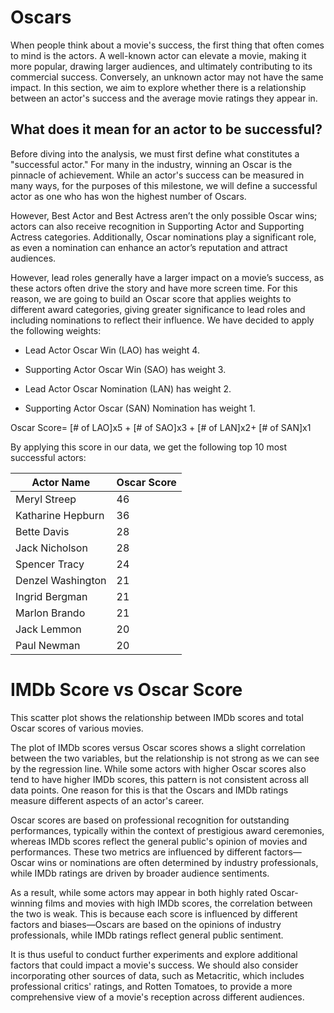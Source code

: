 # Oscars

When people think about a movie's success, the first thing that often comes to mind is the actors. A well-known actor can elevate a movie, making it more popular, drawing larger audiences, and ultimately contributing to its commercial success. Conversely, an unknown actor may not have the same impact. In this section, we aim to explore whether there is a relationship between an actor's success and the average movie ratings they appear in.

## What does it mean for an actor to be successful?
Before diving into the analysis, we must first define what constitutes a "successful actor." For many in the industry, winning an Oscar is the pinnacle of achievement. While an actor's success can be measured in many ways, for the purposes of this milestone, we will define a successful actor as one who has won the highest number of Oscars.

However, Best Actor and Best Actress aren’t the only possible Oscar wins; actors can also receive recognition in Supporting Actor and Supporting Actress categories. Additionally, Oscar nominations play a significant role, as even a nomination can enhance an actor’s reputation and attract audiences.

However, lead roles generally have a larger impact on a movie’s success, as these actors often drive the story and have more screen time.  For this reason, we are going to build an Oscar score that applies weights to different award categories, giving greater significance to lead roles and including nominations to reflect their influence. We have decided to apply the following weights:

- Lead Actor Oscar Win (LAO) has weight 4. 

- Supporting Actor Oscar Win (SAO) has weight 3.

- Lead Actor Oscar Nomination (LAN) has weight 2. 

- Supporting Actor Oscar (SAN) Nomination has weight 1.

Oscar Score= [# of LAO]x5 + [# of SAO]x3 +  [# of LAN]x2+ [# of SAN]x1

By applying this score in our data, we get the following top 10 most successful actors:

| Actor Name         | Oscar Score |
|--------------------|-------------|
| Meryl Streep       | 46          |
| Katharine Hepburn  | 36          |
| Bette Davis        | 28          |
| Jack Nicholson     | 28          |
| Spencer Tracy      | 24          |
| Denzel Washington  | 21          |
| Ingrid Bergman     | 21          |
| Marlon Brando      | 21          |
| Jack Lemmon        | 20          |
| Paul Newman        | 20          |


# IMDb Score vs Oscar Score

This scatter plot shows the relationship between IMDb scores and total Oscar scores of various movies.

<canvas id="imdbOscarScatterPlot" width="600" height="400"></canvas>

<script src="https://cdn.jsdelivr.net/npm/chart.js"></script>
<script src="https://cdn.jsdelivr.net/npm/chartjs-plugin-trendline"></script> 

<script>
// Corrected IMDb Scores and Oscar Scores (Real Data)
const data = [
    {"actor_name":"Joan Lorring","total_oscar_score":1,"imdb_score":null,"num_movies":0},
    {"actor_name":"John Hawkes","total_oscar_score":1,"imdb_score":null,"num_movies":0},
    {"actor_name":"Virginia Madsen","total_oscar_score":1,"imdb_score":64.0,"num_movies":2},
    {"actor_name":"Danny Aiello","total_oscar_score":1,"imdb_score":78.0,"num_movies":1},
    {"actor_name":"William Hurt","total_oscar_score":10,"imdb_score":69.0,"num_movies":4},
    {"actor_name":"David Niven","total_oscar_score":5,"imdb_score":56.83,"num_movies":6},
    {"actor_name":"Diane Lane","total_oscar_score":2,"imdb_score":66.8,"num_movies":5},
    {"actor_name":"Gregory Peck","total_oscar_score":13,"imdb_score":73.5,"num_movies":8}
];

// Filter out actors with null IMDb scores
const scatterData = data
  .filter(item => item.imdb_score !== null && item.imdb_score !== undefined)
  .map(item => ({
    x: item.total_oscar_score, 
    y: item.imdb_score,   
    label: item.actor_name
  }));

const ctx = document.getElementById('imdbOscarScatterPlot').getContext('2d');
const scatterPlot = new Chart(ctx, {
    type: 'scatter',
    data: {
        datasets: [{
            label: 'IMDb Score vs Oscar Score',
            data: scatterData,
            backgroundColor: 'rgba(75, 192, 192, 0.7)',
            borderColor: 'rgba(75, 192, 192, 1)',
            pointRadius: 6,
            pointHoverRadius: 8,
            trendlineLinear: {  
                style: "rgba(255, 99, 132, 0.6)",
                lineStyle: "dotted",
                width: 2
            }
        }]
    },
    options: {
        responsive: true,
        plugins: {
            tooltip: {
                callbacks: {
                    label: function(context) {
                        const dataPoint = context.raw;
                        return `${dataPoint.label}: Oscar Score = ${dataPoint.x}, IMDb Score = ${dataPoint.y}`;
                    }
                }
            },
            title: {
                display: true,
                text: 'Scatter Plot: IMDb Score vs Oscar Score'
            }
        },
        scales: {
            x: {
                title: { display: true, text: 'Oscar Score' },
                beginAtZero: false
            },
            y: {
                title: { display: true, text: 'IMDb Score' },
                beginAtZero: false,
                suggestedMin: 30, 
                suggestedMax: 100 
            }
        }
    }
});
</script>

The plot of IMDb scores versus Oscar scores shows a slight correlation between the two variables, but the relationship is not strong as we can see by the regression line. While some actors with higher Oscar scores also tend to have higher IMDb scores, this pattern is not consistent across all data points. One reason for this is that the Oscars and IMDb ratings measure different aspects of an actor's career. 

Oscar scores are based on professional recognition for outstanding performances, typically within the context of prestigious award ceremonies, whereas IMDb scores reflect the general public's opinion of movies and performances. These two metrics are influenced by different factors—Oscar wins or nominations are often determined by industry professionals, while IMDb ratings are driven by broader audience sentiments. 

As a result, while some actors may appear in both highly rated Oscar-winning films and movies with high IMDb scores, the correlation between the two is weak. This is because each score is influenced by different factors and biases—Oscars are based on the opinions of industry professionals, while IMDb ratings reflect general public sentiment.

It is thus  useful to conduct further experiments and explore additional factors that could impact a movie's success. We should also consider incorporating other sources of data, such as Metacritic, which includes professional critics' ratings, and Rotten Tomatoes, to provide a more comprehensive view of a movie's reception across different audiences.